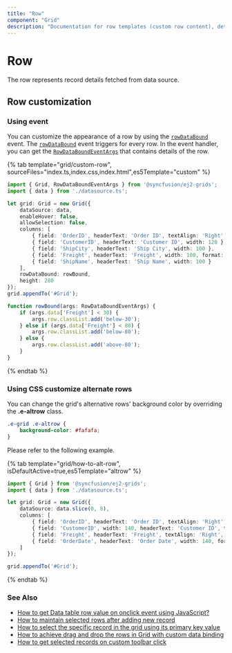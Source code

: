 ```yaml
---
title: "Row"
component: "Grid"
description: "Documentation for row templates (custom row content), detail templates, and DataGrid row styles."
---
```


# Row

The row represents record details fetched from data source.

## Row customization

### Using event

You can customize the appearance of a row by using the [`rowDataBound`](../../api/grid/#rowdatabound) event.
The [`rowDataBound`](../../api/grid/#rowdatabound) event triggers for every row. In the event handler, you can get the
[`RowDataBoundEventArgs`](../../api/grid/rowDataBoundEventArgs) that contains details of the row.

{% tab template="grid/custom-row", sourceFiles="index.ts,index.css,index.html",es5Template="custom" %}

```typescript
import { Grid, RowDataBoundEventArgs } from '@syncfusion/ej2-grids';
import { data } from './datasource.ts';

let grid: Grid = new Grid({
    dataSource: data,
    enableHover: false,
    allowSelection: false,
    columns: [
        { field: 'OrderID', headerText: 'Order ID', textAlign: 'Right', width: 100 },
        { field: 'CustomerID', headerText: 'Customer ID', width: 120 },
        { field: 'ShipCity', headerText: 'Ship City', width: 100 },
        { field: 'Freight', headerText: 'Freight', width: 100, format: 'C2' },
        { field: 'ShipName', headerText: 'Ship Name', width: 100 }
    ],
    rowDataBound: rowBound,
    height: 280
});
grid.appendTo('#Grid');

function rowBound(args: RowDataBoundEventArgs) {
    if (args.data['Freight'] < 30) {
        args.row.classList.add('below-30');
    } else if (args.data['Freight'] < 80) {
        args.row.classList.add('below-80');
    } else {
        args.row.classList.add('above-80');
    }
}

```

{% endtab %}

### Using CSS customize alternate rows

 You can change the grid's alternative rows' background color by overriding the **.e-altrow** class.

```css
.e-grid .e-altrow {
    background-color: #fafafa;
}
```

Please refer to the following example.

{% tab template="grid/how-to-alt-row", isDefaultActive=true,es5Template="altrow" %}

```typescript
import { Grid } from '@syncfusion/ej2-grids';
import { data } from './datasource.ts';

let grid: Grid = new Grid({
    dataSource: data.slice(0, 8),
    columns: [
        { field: 'OrderID', headerText: 'Order ID', textAlign: 'Right', width: 120, type: 'number' },
        { field: 'CustomerID', width: 140, headerText: 'Customer ID', type: 'string' },
        { field: 'Freight', headerText: 'Freight', textAlign: 'Right', width: 120, format: 'C' },
        { field: 'OrderDate', headerText: 'Order Date', width: 140, format: 'yMd' }
    ]
});

grid.appendTo('#Grid');


```

{% endtab %}

### See Also

* [How to get Data table row value on onclick event using JavaScript?](https://www.syncfusion.com/kb/11797/how-to-get-data-table-row-value-on-onclick-event-using-javascript)
* [How to maintain selected rows after adding new record](https://www.syncfusion.com/kb/11691/how-to-maintain-selected-rows-after-adding-new-record)
* [How to select the specific record in the grid using its primary key value](https://www.syncfusion.com/kb/11399/how-to-select-the-specific-record-in-the-grid-using-its-primary-key-value)
* [How to achieve drag and drop the rows in Grid with custom data binding](https://www.syncfusion.com/kb/11325/how-to-achieve-drag-and-drop-the-rows-in-grid-with-custom-data-binding)
* [How to get selected records on custom toolbar click](https://www.syncfusion.com/kb/11296/how-to-get-selected-records-on-custom-toolbar-click)
